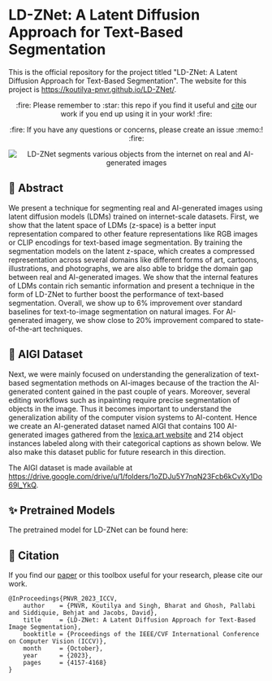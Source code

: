 # LD-ZNet: A Latent Diffusion Approach for Text-Based Segmentation
This is the official repository for the project titled "LD-ZNet: A Latent Diffusion Approach for Text-Based Segmentation". The website for this project is https://koutilya-pnvr.github.io/LD-ZNet/.

<p align="center">
:fire: Please remember to :star: this repo if you find it useful and <a href="https://github.com/koutilya-pnvr/LD-ZNet#scroll-citation">cite</a> our work if you end up using it in your work! :fire:
</p>
<p align="center">
:fire: If you have any questions or concerns, please create an issue :memo:! :fire:
</p>

<p align="center">
  <img src="./assets/Intro_teaser.jpg" alt="LD-ZNet segments various objects from the internet on real and AI-generated images" />
</p>

## :book: Abstract

We present a technique for segmenting real and AI-generated images using latent diffusion models (LDMs) trained on internet-scale datasets. First, we show that the latent space of LDMs (z-space) is a better input representation compared to other feature representations like RGB images or CLIP encodings for text-based image segmentation. By training the segmentation models on the latent z-space, which creates a compressed representation across several domains like different forms of art, cartoons, illustrations, and photographs, we are also able to bridge the domain gap between real and AI-generated images. We show that the internal features of LDMs contain rich semantic information and present a technique in the form of LD-ZNet to further boost the performance of text-based segmentation. Overall, we show up to 6% improvement over standard baselines for text-to-image segmentation on natural images. For AI-generated imagery, we show close to 20% improvement compared to state-of-the-art techniques.

## :file_folder: AIGI Dataset
Next, we were mainly focused on understanding the generalization of text-based segmentation methods on AI-images because of the traction the AI-generated content gained in the past couple of years. Moreover, several editing workflows such as inpainting require precise segmentation of objects in the image. Thus it becomes important to understand the generalization ability of the computer vision systems to AI-content. Hence we create an AI-generated dataset named AIGI that contains 100 AI-generated images gathered from the <a href="https://lexica.art/" target="_blank" rel="noopener noreferrer">lexica.art website</a> and 214 object instances labeled along with their categorical captions as shown below. We also make this dataset public for future research in this direction.

The AIGI dataset is made available at https://drive.google.com/drive/u/1/folders/1oZDJu5Y7nqN23Fcb6kCvXy1Do69l_YkQ.
 
## :sparkles: Pretrained Models

The pretrained model for LD-ZNet can be found here: 

## :scroll: Citation
If you find our [paper]([https://arxiv.org/abs/2303.12059](https://openaccess.thecvf.com/content/ICCV2023/papers/PNVR_LD-ZNet_A_Latent_Diffusion_Approach_for_Text-Based_Image_Segmentation_ICCV_2023_paper.pdf)) or this toolbox useful for your research, please cite our work.

```
@InProceedings{PNVR_2023_ICCV,
    author    = {PNVR, Koutilya and Singh, Bharat and Ghosh, Pallabi and Siddiquie, Behjat and Jacobs, David},
    title     = {LD-ZNet: A Latent Diffusion Approach for Text-Based Image Segmentation},
    booktitle = {Proceedings of the IEEE/CVF International Conference on Computer Vision (ICCV)},
    month     = {October},
    year      = {2023},
    pages     = {4157-4168}
}
```
